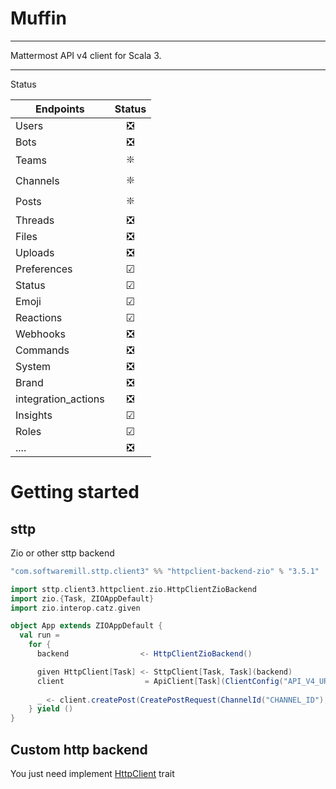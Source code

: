 


# Muffin

----

Mattermost API v4 client for Scala 3.





----
Status 

| Endpoints           | Status |
|---------------------|:------:|
| Users               |   ❎    |        
| Bots                |   ❎    |
| Teams               |   ❇️    |     
| Channels            |   ❇️    | 
| Posts               |   ❇️    |
| Threads             |   ❎    |
| Files               |   ❎    |
| Uploads             |   ❎    |
| Preferences         |   ☑    |
| Status              |   ☑    |
| Emoji               |   ☑    |
| Reactions           |   ☑    |
| Webhooks            |   ❎    |
| Commands            |   ❎    |
| System              |   ❎    |
| Brand               |   ❎    | 
| integration_actions |   ❎    |
| Insights            |   ☑    |
| Roles               |   ☑    |
| ....                |   ❎    |    




# Getting started

## sttp

Zio or other sttp backend
```scala
"com.softwaremill.sttp.client3" %% "httpclient-backend-zio" % "3.5.1" 
```

```scala
import sttp.client3.httpclient.zio.HttpClientZioBackend
import zio.{Task, ZIOAppDefault}
import zio.interop.catz.given

object App extends ZIOAppDefault {
  val run =
    for {
      backend                <- HttpClientZioBackend()

      given HttpClient[Task] <- SttpClient[Task, Task](backend)
      client                  = ApiClient[Task](ClientConfig("API_V4_URL", "TOKEN"))
      
      _ <- client.createPost(CreatePostRequest(ChannelId("CHANNEL_ID"), "Muffin + Mattermost = <3"))
    } yield ()
}
```

## Custom http backend

You just need implement [HttpClient](https://github.com/little-inferno/muffin/blob/master/modules/http/src/main/scala/muffin/HttpClient.scala) trait

